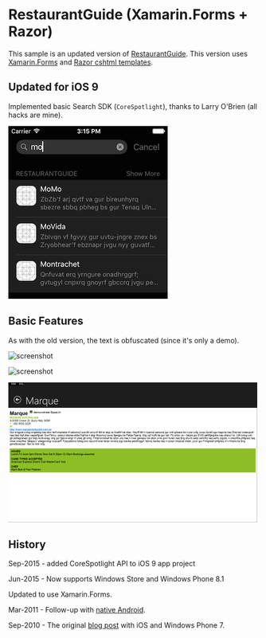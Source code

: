 RestaurantGuide (Xamarin.Forms + Razor)
=========

This sample is an updated version of [RestaurantGuide](https://github.com/conceptdev/RestaurantGuide/).
This version uses [Xamarin.Forms](http://xamarin.com/forms) and [Razor cshtml templates](http://blog.xamarin.com/sharper-html-hybrid-apps-with-razor/).


Updated for iOS 9
-----------------

Implemented basic Search SDK (`CoreSpotlight`), thanks to Larry O'Brien (all hacks are mine).

![](Screenshots/ios8-search-sml.png)

Basic Features
--------

As with the old version, the text is obfuscated (since it's only a demo).

![screenshot](https://github.com/conceptdev/xamarin-forms-samples/raw/master/RestaurantGuide/Screenshots/ios_small.png "iOS")

![screenshot](https://github.com/conceptdev/xamarin-forms-samples/raw/master/RestaurantGuide/Screenshots/android_sml.png "Android")

![screenshot](Screenshots/winapp2-sml.png "Windows Store")

History
------

Sep-2015 - added CoreSpotlight API to iOS 9 app project

Jun-2015 - Now supports Windows Store and Windows Phone 8.1

Updated to use Xamarin.Forms.

Mar-2011 - Follow-up with [native Android](http://conceptdev.blogspot.com/2011/03/monodroid-meet-monotouch-windowsphone7.html).

Sep-2010 - The original [blog post](http://conceptdev.blogspot.com/2010/09/monotouch-meet-windowsphone7.html) with iOS and Windows Phone 7.
